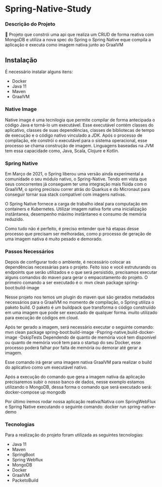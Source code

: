 # Spring-Native-Study

### Descrição do Projeto
🚀 Projeto que constrói uma api que realiza um CRUD de forma reativa com MongoDB e utiliza a nova spec do Spring o Spring Native eque compila a aplicação e executa como imagem nativa junto ao GraalVM


## Instalação ##

É necessário instalar alguns itens: 
- Docker 
- Java 11
- Maven
- GraalVM

###  Native Image
Native image é uma tecnilogia que permite compilar de forma antecipada o código Java e torná-lo um executável. Esse executável contém classes do aplicativo, classes de suas dependências, classes de bibliotecas de tempo de execução e o código nativo vinculado a JDK.  Após o processo de compilação, ele constrói o executável para o sistema operacional, esse processo se chama construção de imagem. Linguagens baseadas na JVM tem essa capacidade como, Java, Scala, Clojure e Kotlin.

### Spring Native
Em Março de 2021, o Spring liberou uma versão ainda experimental a comunidade o seu módulo nativo, o Spring-Native. Tendo em vista que seus concorrentes já conseguem ter uma integração mais flúida com o GraalVM, o spring precisou correr atrás do Quarkus e do Micronaut para conseguir tornar sua stack compatível com imagens nativas.

O Spring Native fornece a carga de trabalho ideal para computação em containers e Kubernetes. Utilizar imagem nativa forte uma inicialização instântanea, desempenho máximo instântaneo e consumo de memória reduzido.

Como tudo não é perfeito, é preciso entender que há etapas desse processo que precisam ser melhoradas, como p processo de geração de uma imagem nativa é muito pesado e demorado.


### Passos Necessários

Depois de configurar todo o ambiente, é necessário colocar as dependências necessárias para o projeto. Feito isso e você estruturando os endpoints que serão utilizados e o que será persistido, precisamos executar alguns comandos do maven para gerar o empacotamento do projeto. O primeiro comando a ser executado é o: mvn clean package spring-boot:build-image

Nesse projeto nos temos um plugin do maven que são gerados metadados necessários para o GraalVM no momento de compilação, o Spring  utiliza o paketo build. O paketo é um buildpack que transforma o código construiído em uma imagem que pode ser executado de qualquer forma. muito utilizado para execução de códigos em cloud.

Após ter gerado a imagem, será necessário executar o seguinte comando: mvn clean package spring-boot:build-image -Pspring-native,build-docker-image -DskipTests Dependendo de quanto de memória você tem disponível ou quanto de memória você tem para o startup do seu Docker, esse processo poderá falhar por falta de memória ou demorar até gerar a imagem.

Esse comando irá gerar uma imagem nativa GraalVM para realizar o build do aplicativo como um executável nativo.

Após a execução do comando que gera a imagem nativa da aplicação precisaremos subir o nosso banco de dados, nesse exemplo estamos utilizando o MongoDB, dessa forma o comando que será executado será: docker-compose up mongodb


Por último iremos rodar nossa aplicação reativa/Nativa com SpringWebFlux e Spring Native executando o seguinte comando: docker run spring-native-demo


### Tecnologias

Para a realização do projeto foram utilizada as seguintes tecnologias: 
- Java 11
- Maven
- SpringBoot
- Spring Webflux
- MongoDB
- Docker
- GraalVM
- PacketoBuild
